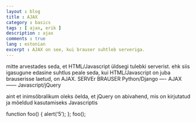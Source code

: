 ```yaml
---
layout : blog
title : AJAX
category : basics
tags : [ ajax, erik ]
description : ajax
comments : true
lang : estonian
excerpt : AJAX on see, kui brauser suhtleb serveriga.
---
```

mitte arvestades seda, et HTML/Javascript üldsegi tulebki serverist. ehk siis igasugune edasine suhtlus peale seda, kui HTML/Javascript on juba brauserisse laetud, on AJAX. 
SERVEr BRAUSER
Python/Django —- AJAX —— Javascript/jQuery

aint et inimsõbralikum oleks öelda, et jQuery on abivahend, mis on kirjutatud ja mõeldud kasutamiseks Javascriptis

function foo() { 
alert(‘5’);
};
foo();
